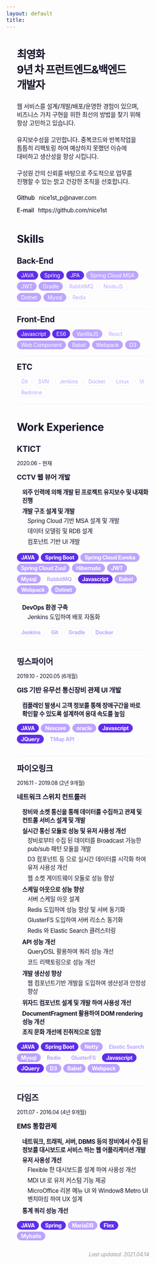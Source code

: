 ```yaml
---
layout: default
title: 
---
```


<meta name="viewport" content="width=device-width, initial-scale=1.0, maximum-scale=1.0, user-scalable=no" />

<style>
    html {
        line-height: 1.15;
        -webkit-text-size-adjust: 100%;
    }

    body {
        margin: 0;
    }

    hr {
        box-sizing: content-box;
        height: 0;
        overflow: visible;
    }

    pre {
        font-family: monospace, monospace;
        font-size: 1em;
    }

    a {
        background-color: transparent;
    }

    abbr[title] {
        border-bottom: none;
        text-decoration: underline;
        text-decoration: underline dotted;
    }

    b,
    strong {
        font-weight: bolder;
    }

    code,
    kbd,
    samp {
        font-family: monospace, monospace;
        font-size: 1em;
    }

    small {
        font-size: 80%;
    }

    sub {
        font-size: 1rem;
        line-height: 0;
        position: relative;
        vertical-align: baseline;
        bottom: -0.25em;
        color: #999;
    }

    img {
        border-style: none;
    }

    button,
    input,
    optgroup,
    select,
    textarea {
        font-family: inherit;
        font-size: 100%;
        line-height: 1.15;
        margin: 0;
    }

    button,
    input {
        overflow: visible;
    }

    button,
    select {
        text-transform: none;
    }

    [type='button'],
    [type='reset'],
    [type='submit'],
    button {
        -webkit-appearance: button;
    }

    [type='button']::-moz-focus-inner,
    [type='reset']::-moz-focus-inner,
    [type='submit']::-moz-focus-inner,
    button::-moz-focus-inner {
        border-style: none;
        padding: 0;
    }

    [type='button']:-moz-focusring,
    [type='reset']:-moz-focusring,
    [type='submit']:-moz-focusring,
    button:-moz-focusring {
        outline: 1px dotted ButtonText;
    }

    fieldset {
        padding: 0.35em 0.75em 0.625em;
    }

    legend {
        box-sizing: border-box;
        color: inherit;
        display: table;
        max-width: 100%;
        padding: 0;
        white-space: normal;
    }

    progress {
        vertical-align: baseline;
    }

    textarea {
        overflow: auto;
    }

    [type='checkbox'],
    [type='radio'] {
        box-sizing: border-box;
        padding: 0;
    }

    [type='number']::-webkit-inner-spin-button,
    [type='number']::-webkit-outer-spin-button {
        height: auto;
    }

    [type='search'] {
        -webkit-appearance: textfield;
        outline-offset: -2px;
    }

    [type='search']::-webkit-search-decoration {
        -webkit-appearance: none;
    }

    ::-webkit-file-upload-button {
        -webkit-appearance: button;
        font: inherit;
    }

    details {
        display: block;
    }

    summary {
        display: list-item;
    }

    [hidden],
    template {
        display: none;
    }

    * {
        -webkit-box-sizing: border-box;
        box-sizing: border-box;
    }

    ::-moz-selection {
        background: #00d2ff;
    }

    ::selection {
        background: #00d2ff;
    }

    body,
    html {
        font-size: 100%;
        font-family: -apple-system, 'BlinkMacSystemFont', 'Segoe UI',
            'Roboto', 'Helvetica', 'Arial', sans-serif,
            'Apple Color Emoji', 'Segoe UI Emoji', 'Segoe UI Symbol','malgun gothic';
        word-break: keep-all;
        letter-spacing: -0.3px;
        color: #14142b;
        padding-bottom: 2rem;
        overflow-x: hidden;
        -webkit-font-smoothing: antialiased;
        -moz-osx-font-smoothing: grayscale;
    }

    @media screen and (max-width: 960px) {
        body,
        html {
            font-size: 14px;
        }
    }
    section {
        padding: 0 2rem;
    }

    p {
        margin: 0 0 1rem;
        font-size: 1.1rem;
        line-height: 1.4;
    }

    a {
        color: #14142b;
        -webkit-transition: color 0.3s ease;
        transition: color 0.3s ease;
        text-decoration: none;
    }

    a:hover {
        color: #14142b;
    }

    h1 {
        font-size: 3rem;
        letter-spacing: -1.5px;
        margin: 3rem 0 2.5rem;
    }

    @media screen and (max-width: 960px) {
        h1 {
            font-size: 2rem;
            margin: 3rem 0 2rem;
        }
    }

    h2 {
        font-size: 2rem;
        margin: 3rem 0 1rem;
    }

    h3 {
        font-size: 1.5rem;
        margin: 0 0 1rem;
    }
    h4 {
        font-size: 1.4rem;
        margin: 0 0 1rem;
    }

    @media screen and (max-width: 960px) {
        h4 {
            font-size: 1.25rem;
            margin: 0;
        }
    }

    h5 {
        font-size: 1.2rem;
        margin: 0 0 0.5rem;
        color: #333;
    }

    ul {
        list-style: none;
        padding: 0;
        margin: 1rem 0;
        font-size: 1.1rem;
    }
    ul li ul {
        margin: 0;
    }
    .container {
        width: 100%;
        max-width: 50rem;
        margin: auto;
    }

    .paragraph {
        font-size: 1.5rem;
        line-height: 1.4;
        font-weight: 500;
    }

    @media screen and (max-width: 960px) {
        .paragraph {
            font-size: 1.125rem;
        }
    }

    .row {
        display: -webkit-box;
        display: -ms-flexbox;
        display: flex;
        padding: 1rem 0;
        border-bottom: 1px solid #efefef;
    }
    .row:last-child {
        border: none;
    }

    .row-left {
        -ms-flex-preferred-size: 18rem;
        flex-basis: 16rem;
        padding-right: 1rem;
        -ms-flex-negative: 0;
        flex-shrink: 0;
    }

    .row-right {
        -webkit-box-flex: 1;
        -ms-flex-positive: 1;
        flex-grow: 1;
    }

    @media screen and (max-width: 960px) {
        .row {
            -webkit-box-orient: vertical;
            -webkit-box-direction: normal;
            -ms-flex-direction: column;
            flex-direction: column;
        }

        .row-left {
            -ms-flex-preferred-size: 100%;
            flex-basis: 100%;
            padding-right: 0;
            padding-bottom: 1rem;
        }
    }
    .row ul > li {
        position: relative;
        padding: 0.2rem 0 0.2rem 1rem;
        font-weight: bold;
    }

    .row ul > li ul li {
        font-weight: 400;
    }
    .skill-group {
        padding: 1rem 0 0;
        border-bottom: 1px solid #efefef;
    }
    ul.skill > li {
        display: inline-block;
        padding: 0 0.1rem 0.4rem 0;
    }

    ul.skill span {
        display: block;
        color: white;
        border-radius: 1.5rem;
        padding: 2px 10px;
        font-size: 1rem;
    }
    ul.skill span.level1,
    ul.skill span.etc {
        background-color: white;
        border: 1px solid #eff0f6;
        color: #bca4ff;
    }
    ul.skill span.level2 {
        background-color: #bca4ff;
        border: 1px solid #bca4ff;
    }
    ul.skill span.level3 {
        background-color: #5f2eea;
        border: 1px solid #5f2eea;
    }

    .role {
        display: block;
    }

    .project {
        padding: 0;
    }

    .time {
        display: block;
        margin-bottom: 1.5rem;
    }
    .anchorjs-link {
        font: 1em / 1 anchorjs-icons;
        padding-left: 0.375em;
        margin-left: -0.375em;
    }
    ul.contact li {
        padding:0.5rem 0;
    }
    ul.contact span {
        font-weight: 500;
        padding: 0 0.5rem 0 0;
    }
</style>

<div class="container">
    <section>
        <h1 id="최영화">
            <a
                class="anchorjs-link"
                href="#최영화"
                aria-label="최영화"
                data-anchorjs-icon=""
            ></a>
            최영화<br />9년 차 프런트엔드&백엔드 개발자
        </h1>
        <p class="paragraph">
            웹 서비스를 설계/개발/배포/운영한 경험이 있으며, 비즈니스
            가치 구현을 위한 최선의 방법을 찾기 위해 항상 고민하고
            있습니다.<br /><br />
            유지보수성을 고민합니다. 중복코드와 반복작업을 틈틈히
            리팩토링 하여 예상하지 못했던 이슈에 대비하고 생산성을 향상
            시킵니다.<br /><br />
            구성원 간의 신뢰를 바탕으로 주도적으로 업무를 진행할 수 있는
            밝고 건강한 조직을 선호합니다.
        </p>
        <ul class="contact">
            <li>
                <span>Github</span>
                <a
                    href="mailto:nice1st_p@naver.com"
                    title="이메일 보내기"
                    >nice1st_p@naver.com</a
                >
            </li>
            <li>
                <span>E-mail</span>
                <a
                    href="https://github.com/nice1st"
                    title="github 블로그로 이동"
                    target="_blank"
                    >https://github.com/nice1st</a
                >
            </li>
        </ul>
    </section>
    <section>
        <h2 id="skills">
            <a
                class="anchorjs-link"
                href="#skills"
                aria-label="skills"
                data-anchorjs-icon=""
            ></a
            >Skills
        </h2>
        <div id="back-end" class="skill-group">
            <h3>
                <a
                    class="anchorjs-link"
                    href="#back-end"
                    aria-label="back-end"
                    data-anchorjs-icon=""
                ></a>
                Back-End
            </h3>
            <ul class="skill horizon5">
                <li><span class="level3">JAVA</span></li>
                <li><span class="level3">Spring</span></li>
                <li><span class="level3">JPA</span></li>
                <li><span class="level2">Spring Cloud MSA</span></li>
                <li><span class="level2">JWT</span></li>
                <li><span class="level2">Gradle</span></li>
                <li><span class="level1">RabbitMQ</span></li>
                <li><span class="level1">NodeJS</span></li>
                <li><span class="level2">Dotnet</span></li>
                <li><span class="level2">Mysql</span></li>
                <li><span class="level1">Redis</span></li>
            </ul>
        </div>
        <div id="front-end" class="skill-group">
            <h3>
                <a
                    class="anchorjs-link"
                    href="#front-end"
                    aria-label="front-end"
                    data-anchorjs-icon=""
                ></a>
                Front-End
            </h3>
            <ul class="skill horizon5">
                <li><span class="level3">Javascript</span></li>
                <li><span class="level3">ES6</span></li>
                <li><span class="level2">VanillaJS</span></li>
                <li><span class="level1">React</span></li>
                <li><span class="level2">Web Component</span></li>
                <li><span class="level2">Babel</span></li>
                <li><span class="level2">Webpack</span></li>
                <li><span class="level2">D3</span></li>
            </ul>
        </div>
        <div id="etc" class="skill-group">
            <h3>
                <a
                    class="anchorjs-link"
                    href="#etc"
                    aria-label="etc"
                    data-anchorjs-icon=""
                ></a>
                ETC
            </h3>
            <ul class="skill horizon5">
                <li><span class="etc">Git</span></li>
                <li><span class="etc">SVN</span></li>
                <li><span class="etc">Jenkins</span></li>
                <li><span class="etc">Docker</span></li>
                <li><span class="etc">Linux</span></li>
                <li><span class="etc">Vi</span></li>
                <li><span class="etc">Redmine</span></li>
            </ul>
        </div>
    </section>
    <section>
        <h2 id="Work Experience">
            <a
                class="anchorjs-link"
                href="#Work Experience"
                aria-label="Work Experience"
                data-anchorjs-icon=""
            ></a>
            Work Experience
        </h2>
        <div class="row">
            <div class="row-left">
                <h3 id="KTICT">
                    <a
                        class="anchorjs-link"
                        href="#KTICT"
                        aria-label="KTICT"
                        data-anchorjs-icon=""
                    ></a
                    >KTICT
                </h3>
                <!-- <span class="role">Front-End Engineer</span> -->
                <span>
                    <time datetime="2020-06">2020.06</time> - 현재
                </span>
            </div>
            <div class="row-right">
                <div class="project">
                    <h4 id="CCTV 웹 뷰어 개발">
                        <a
                            class="anchorjs-link"
                            href="#CCTV 웹 뷰어 개발"
                            aria-label="CCTV 웹 뷰어 개발"
                            data-anchorjs-icon=""
                        ></a>
                        CCTV 웹 뷰어 개발
                    </h4>
                    <ul>
                        <li>
                            외주 인력에 의해 개발 된 프로젝트 유지보수
                            및 내재화 진행
                        </li>
                        <li>
                            개발 구조 설계 및 개발
                            <ul>
                                <li>
                                    Spring Cloud 기반 MSA 설계 및 개발
                                </li>
                                <li>데이터 모델링 및 RDB 설계</li>
                                <li>컴포넌트 기반 UI 개발</li>
                            </ul>
                        </li>
                    </ul>
                    <ul class="skill">
                        <li><span class="level3">JAVA</span></li>
                        <li><span class="level3">Spring Boot</span></li>
                        <li>
                            <span class="level2"
                                >Spring Cloud Eureka</span
                            >
                        </li>
                        <li>
                            <span class="level2"
                                >Spring Cloud Zuul</span
                            >
                        </li>
                        <li><span class="level2">Hibernate</span></li>
                        <li><span class="level2">JWT</span></li>
                        <li><span class="level2">Mysql</span></li>
                        <li><span class="level1">RabbitMQ</span></li>
                        <li><span class="level3">Javascript</span></li>
                        <li><span class="level2">Babel</span></li>
                        <li><span class="level2">Webpack</span></li>
                        <li><span class="level2">Dotnet</span></li>
                    </ul>
                    <ul>
                        <li>
                            DevOps 환경 구축
                            <ul>
                                <li>Jenkins 도입하여 배포 자동화</li>
                            </ul>
                        </li>
                    </ul>
                    <ul class="skill">
                        <li><span class="etc">Jenkins</span></li>
                        <li><span class="etc">Git</span></li>
                        <li><span class="etc">Gradle</span></li>
                        <li><span class="etc">Docker</span></li>
                    </ul>
                </div>
            </div>
        </div>
        <div class="row">
            <div class="row-left">
                <h3 id="띵스파이어">
                    <a
                        class="anchorjs-link"
                        href="#띵스파이어"
                        aria-label="띵스파이어"
                        data-anchorjs-icon=""
                    ></a
                    >띵스파이어
                </h3>
                <!-- <span class="role">Front-End Engineer</span> -->
                <span>
                    <time datetime="2019-10">2019.10</time> - 2020.05
                    (6개월)
                </span>
            </div>
            <div class="row-right">
                <div class="project">
                    <h4 id="GIS 기반 유무선 통신장비 관제 UI 개발">
                        <a
                            class="anchorjs-link"
                            href="#GIS 기반 유무선 통신장비 관제 UI 개발"
                            aria-label="GIS 기반 유무선 통신장비 관제 UI 개발"
                            data-anchorjs-icon=""
                        ></a>
                        GIS 기반 유무선 통신장비 관제 UI 개발
                    </h4>
                    <ul>
                        <li>
                            컴플레인 발생시 고객 정보를 통해 장애구간을
                            바로 확인할 수 있도록 설계하여 응대 속도를
                            높임
                        </li>
                    </ul>
                    <ul class="skill">
                        <li><span class="level3">JAVA</span></li>
                        <li><span class="level2">Nexcore</span></li>
                        <li><span class="level2">oracle</span></li>
                        <li><span class="level3">Javascript</span></li>
                        <li><span class="level3">JQuery</span></li>
                        <li><span class="level1">TMap API</span></li>
                    </ul>
                </div>
            </div>
        </div>
        <div class="row">
            <div class="row-left">
                <h3 id="파이오링크">
                    <a
                        class="anchorjs-link"
                        href="#파이오링크"
                        aria-label="파이오링크"
                        data-anchorjs-icon=""
                    ></a
                    >파이오링크
                </h3>
                <!-- <span class="role">Front-End Engineer</span> -->
                <span>
                    <time datetime="2016-11">2016.11</time> - 2019.08
                    (2년 9개월)
                </span>
            </div>
            <div class="row-right">
                <div class="project">
                    <h4 id="네트워크 스위치 컨트롤러">
                        <a
                            class="anchorjs-link"
                            href="#네트워크 스위치 컨트롤러"
                            aria-label="네트워크 스위치 컨트롤러"
                            data-anchorjs-icon=""
                        ></a>
                        네트워크 스위치 컨트롤러
                    </h4>
                    <ul>
                        <li>
                            장비와 소켓 통신을 통해 데이터를 수집하고
                            관제 및 컨트롤 서비스 설계 및 개발
                        </li>
                        <li>
                            실시간 통신 모듈로 성능 및 유저 사용성 개선
                            <ul>
                                <li>
                                    장비로부터 수집 된 데이터를
                                    Broadcast 가능한 pub/sub 패턴 모듈을
                                    개발
                                </li>
                                <li>
                                    D3 컴포넌트 등 으로 실시간 데이터를
                                    시각화 하여 유저 사용성 개선
                                </li>
                                <li>
                                    웹 소켓 게이트웨이 모듈로 성능 향상
                                </li>
                            </ul>
                        </li>
                        <li>
                            스케일 아웃으로 성능 향상
                            <ul>
                                <li>서버 스케일 아웃 설계</li>
                                <li>
                                    Redis 도입하여 성능 향상 및 서버
                                    동기화
                                </li>
                                <li>
                                    GlusterFS 도입하여 서버 리소스
                                    동기화
                                </li>
                                <li>
                                    Redis 와 Elastic Search 클러스터링
                                </li>
                            </ul>
                        </li>
                        <li>
                            API 성능 개선
                            <ul>
                                <li>
                                    QueryDSL 활용하여 쿼리 성능 개선
                                </li>
                                <li>코드 리팩토링으로 성능 개선</li>
                            </ul>
                        </li>
                        <li>
                            개발 생산성 향상
                            <ul>
                                <li>
                                    웹 컴포넌트기반 개발을 도입하여
                                    생산성과 안정성 향상
                                </li>
                            </ul>
                        </li>
                        <li>
                            위자드 컴포넌트 설계 및 개발 하여 사용성
                            개선
                        </li>
                        <li>
                            DocumentFragment 활용하여 DOM rendering 성능
                            개선
                        </li>
                        <li>조직 문화 개선에 진취적으로 임함</li>
                    </ul>
                    <ul class="skill">
                        <li><span class="level3">JAVA</span></li>
                        <li><span class="level3">Spring Boot</span></li>
                        <li><span class="level2">Netty</span></li>
                        <li>
                            <span class="level1">Elastic Search</span>
                        </li>
                        <li><span class="level2">Mysql</span></li>
                        <li><span class="level1">Redis</span></li>
                        <li><span class="level1">GlusterFS</span></li>
                        <li><span class="level3">Javascript</span></li>
                        <li><span class="level3">JQuery</span></li>
                        <li><span class="level2">D3</span></li>
                        <li><span class="level2">Babel</span></li>
                        <li><span class="level2">Webpack</span></li>
                    </ul>
                </div>
            </div>
        </div>
        <div class="row">
            <div class="row-left">
                <h3 id="다임즈">
                    <a
                        class="anchorjs-link"
                        href="#다임즈"
                        aria-label="다임즈"
                        data-anchorjs-icon=""
                    ></a
                    >다임즈
                </h3>
                <!-- <span class="role">Front-End Engineer</span> -->
                <span>
                    <time datetime="2011-07">2011.07</time> - 2016.04
                    (4년 9개월)
                </span>
            </div>
            <div class="row-right">
                <div class="project">
                    <h4 id="EMS 통합관제">
                        <a
                            class="anchorjs-link"
                            href="EMS 통합관제"
                            aria-label="EMS 통합관제"
                            data-anchorjs-icon=""
                        ></a>
                        EMS 통합관제
                    </h4>
                    <ul>
                        <li>
                            네트워크, 트래픽, 서버, DBMS 등의 장비에서
                            수집 된 정보를 대시보드로 서비스 하는 웹
                            어플리케이션 개발
                        </li>
                        <li>
                            유저 사용성 개선
                            <ul>
                                <li>
                                    Flexible 한 대시보드를 설계 하여
                                    사용성 개선
                                </li>
                                <li>MDI UI 로 유저 커스텀 기능 제공</li>
                                <li>
                                    MicroOffice 리본 메뉴 UI 와 Window8
                                    Metro UI 벤치마킹 하여 UX 설계
                                </li>
                            </ul>
                        </li>
                        <li>통계 쿼리 성능 개선</li>
                    </ul>
                    <ul class="skill">
                        <li><span class="level3">JAVA</span></li>
                        <li><span class="level3">Spring</span></li>
                        <li><span class="level2">MariaDB</span></li>
                        <li><span class="level3">Flex</span></li>
                        <li><span class="level2">Mybatis</span></li>
                    </ul>
                </div>
            </div>
        </div>
    </section>
    <section>
        <div align="right">
            <sub><i>Last updated: 2021.04.14</i></sub>
        </div>
    </section>
</div>